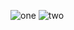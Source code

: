 
![one](https://github.com/VrushabhVeer/Tic-Tac-Toe/assets/99570200/11a6f7a9-58ce-42e7-9085-16d661c1d9f6)
![two](https://github.com/VrushabhVeer/Tic-Tac-Toe/assets/99570200/85705ee3-5be6-4a18-b312-a26300ddbd6e)
